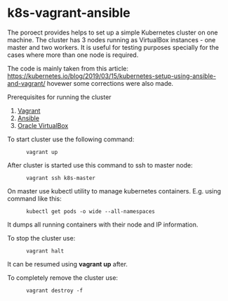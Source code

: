 # k8s-vagrant-ansible
The poroect provides helps to set up a simple Kubernetes cluster on one machine. The cluster has 3 nodes running as VirtualBox instances - one master and two workers. It is useful for testing purposes specially for the cases where more than one node is required.

The code is mainly taken from this article: https://kubernetes.io/blog/2019/03/15/kubernetes-setup-using-ansible-and-vagrant/ hovewer some corrections were also made.

Prerequisites for running the cluster
1. [Vagrant](https://www.vagrantup.com/downloads.html)
2. [Ansible](https://docs.ansible.com/ansible/latest/installation_guide/intro_installation.html)
3. [Oracle VirtualBox](https://www.virtualbox.org/)

To start cluster use the following command:
```
      vagrant up
```      
After cluster is started use this command to ssh to master node:
```
      vagrant ssh k8s-master
```
On master use kubectl utility to manage kubernetes containers. E.g. using command like this:
```
      kubectl get pods -o wide --all-namespaces
```      
It dumps all running containers with their node and IP information.

To stop the cluster use:
```
      vagrant halt
```      
It can be resumed using **vagrant up** after.

To completely remove the cluster use:
```
      vagrant destroy -f
```      
